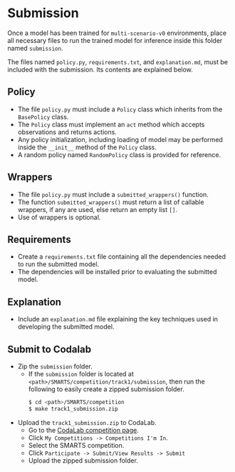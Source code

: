 # Submission
Once a model has been trained for `multi-scenario-v0` environments, place all necessary files to run the trained model for inference inside this folder named `submission`. 

The files named `policy.py`, `requirements.txt`, and `explanation.md`, must be included with the submission. Its contents are explained below.

## Policy
+ The file `policy.py` must include a `Policy` class which inherits from the `BasePolicy` class.
+ The `Policy` class must implement an `act` method which accepts observations and returns actions.
+ Any policy initialization, including loading of model may be performed inside the `__init__` method of the `Policy` class.
+ A random policy named `RandomPolicy` class is provided for reference.

## Wrappers
+ The file `policy.py` must include a `submitted_wrappers()` function.
+ The function `submitted_wrappers()` must return a list of callable wrappers, if any are used, else return an empty list `[]`. 
+ Use of wrappers is optional.

## Requirements
+ Create a `requirements.txt` file containing all the dependencies needed to run the submitted model. 
+ The dependencies will be installed prior to evaluating the submitted model.

## Explanation
+ Include an `explanation.md` file explaining the key techniques used in developing the submitted model.

## Submit to Codalab
+ Zip the `submission` folder. 
    + If the `submission` folder is located at `<path>/SMARTS/competition/track1/submission`, then run the following to easily create a zipped submission folder. 
        ```bash
        $ cd <path>/SMARTS/competition
        $ make track1_submission.zip 
        ```
+ Upload the `track1_submission.zip` to CodaLab.
    + Go to the [CodaLab competition page](https://codalab.lisn.upsaclay.fr/).
    + Click `My Competitions -> Competitions I'm In`.
    + Select the SMARTS competition.
    + Click `Participate -> Submit/View Results -> Submit`
    + Upload the zipped submission folder.
